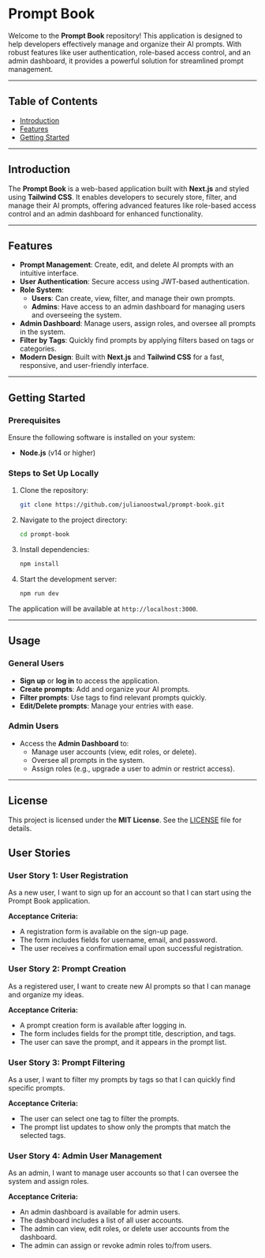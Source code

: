 # Prompt Book

Welcome to the **Prompt Book** repository! This application is designed to help developers effectively manage and organize their AI prompts. With robust features like user authentication, role-based access control, and an admin dashboard, it provides a powerful solution for streamlined prompt management.

---

## Table of Contents

- [Introduction](#introduction)
- [Features](#features)
- [Getting Started](#getting-started)

---

## Introduction

The **Prompt Book** is a web-based application built with **Next.js** and styled using **Tailwind CSS**. It enables developers to securely store, filter, and manage their AI prompts, offering advanced features like role-based access control and an admin dashboard for enhanced functionality.

---

## Features

- **Prompt Management**: Create, edit, and delete AI prompts with an intuitive interface.
- **User Authentication**: Secure access using JWT-based authentication.
- **Role System**: 
  - **Users**: Can create, view, filter, and manage their own prompts.
  - **Admins**: Have access to an admin dashboard for managing users and overseeing the system.
- **Admin Dashboard**: Manage users, assign roles, and oversee all prompts in the system.
- **Filter by Tags**: Quickly find prompts by applying filters based on tags or categories.
- **Modern Design**: Built with **Next.js** and **Tailwind CSS** for a fast, responsive, and user-friendly interface.

---

## Getting Started

### Prerequisites

Ensure the following software is installed on your system:

- **Node.js** (v14 or higher)

### Steps to Set Up Locally

1. Clone the repository:
    ```sh
    git clone https://github.com/julianoostwal/prompt-book.git
    ```

2. Navigate to the project directory:
    ```sh
    cd prompt-book
    ```

3. Install dependencies:
    ```sh
    npm install
    ```

4. Start the development server:
    ```sh
    npm run dev
    ```

The application will be available at `http://localhost:3000`.

---

## Usage

### General Users
- **Sign up** or **log in** to access the application.
- **Create prompts**: Add and organize your AI prompts.
- **Filter prompts**: Use tags to find relevant prompts quickly.
- **Edit/Delete prompts**: Manage your entries with ease.

### Admin Users
- Access the **Admin Dashboard** to:
  - Manage user accounts (view, edit roles, or delete).
  - Oversee all prompts in the system.
  - Assign roles (e.g., upgrade a user to admin or restrict access).

---

## License

This project is licensed under the **MIT License**. See the [LICENSE](LICENSE) file for details.


## User Stories

### User Story 1: User Registration
As a new user, I want to sign up for an account so that I can start using the Prompt Book application.

**Acceptance Criteria:**
- A registration form is available on the sign-up page.
- The form includes fields for username, email, and password.
- The user receives a confirmation email upon successful registration.

### User Story 2: Prompt Creation
As a registered user, I want to create new AI prompts so that I can manage and organize my ideas.

**Acceptance Criteria:**
- A prompt creation form is available after logging in.
- The form includes fields for the prompt title, description, and tags.
- The user can save the prompt, and it appears in the prompt list.

### User Story 3: Prompt Filtering
As a user, I want to filter my prompts by tags so that I can quickly find specific prompts.

**Acceptance Criteria:**
- The user can select one tag to filter the prompts.
- The prompt list updates to show only the prompts that match the selected tags.

### User Story 4: Admin User Management
As an admin, I want to manage user accounts so that I can oversee the system and assign roles.

**Acceptance Criteria:**
- An admin dashboard is available for admin users.
- The dashboard includes a list of all user accounts.
- The admin can view, edit roles, or delete user accounts from the dashboard.
- The admin can assign or revoke admin roles to/from users.